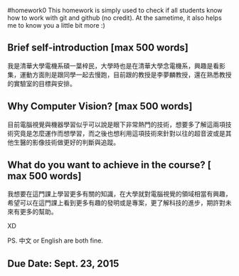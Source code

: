 #homework0
This homework is simply used to check if all students know how to work with git and github (no credit).
At the sametime, it also helps me to know you a little bit more :)

## Brief self-introduction [max 500 words]
我是清華大學電機系碩一葉梓民，大學時也是在清華大學念電機系，興趣是看影集，運動方面則是跟同學一起去慢跑，目前跟的教授是李夢麟教授，還在熟悉教授的實驗室的目標與安排。


## Why Computer Vision? [max 500 words]
目前電腦視覺與機器學習似乎可以說是眼下非常熱門的技術，想要多了解這兩項技術究竟是怎麼運作而想學習，而之後也想利用這項技術來針對以往的超音波或是其他生醫的影像技術做更好的判斷與追蹤。

## What do you want to achieve in the course? [ max 500 words]
我想要在這門課上學習更多有關的知識，在大學就對電腦視覺的領域相當有興趣，希望可以在這門課上看到更多有趣的發明或是專案，更了解科技的進步，期許對未來有更多的幫助。

XD

PS. 中文 or English are both fine.

## Due Date: Sept. 23, 2015
